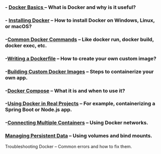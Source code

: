 ### - [Docker Basics ](./doc/docker_basic.md) –   What is Docker and why is it useful?

### - [Installing Docker](./doc/Installing_Docker.md) – How to install Docker on Windows, Linux, or macOS?

### -[Common Docker Commands](./doc/Common_Docker_Commands.md) – Like docker run, docker build, docker exec, etc.

### -[Writing a Dockerfile](./doc/Writing_Dockerfile.md) – How to create your own custom image?

### -[Building Custom Docker Images](./doc/Building_Custom_Docker_Images.md) – Steps to containerize your own app.

### -[Docker Compose](./doc/Docker_Compose.md) – What it is and when to use it?

### -[Using Docker in Real Projects](./doc/Docker_in_Projects.md) – For example, containerizing a Spring Boot or Node.js app.

### -[Connecting Multiple Containers](./Connecting_Multiple_Containers.md) – Using Docker networks.

### [Managing Persistent Data](./Managing_Persistent_Data.md) – Using volumes and bind mounts.

Troubleshooting Docker – Common errors and how to fix them.


